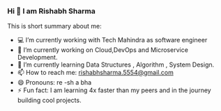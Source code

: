 
### Hi 👋 I am Rishabh Sharma

This is short summary about me:

- 💻  I’m currently working with Tech Mahindra as software engineer
- 🔭  I’m currently working on Cloud,DevOps and Microservice Development.
- 🌱  I’m currently learning Data Structures , Algorithm , System Design.
- 📫  How to reach me: rishabhsharma.5554@gmail.com
- 😄  Pronouns: re -sh a bha
- ⚡  Fun fact: I am learning 4x faster than my peers and in the journey building cool projects.
